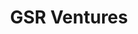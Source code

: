 ---
layout: firm_page
title: "GSR Ventures"
id: "gsrventuresglobal.com"
permalink: "/gsrventuresgsrventuresglobal.com/"
website: "https://gsrventuresglobal.com"
offices: "Beijing (China), Menlo Park (United States), Singapore (Singapore), Menlo Park (United States)"
investment_stages: "Seed, Series A, Series B"
portfolio_companies: "Didi Chuxing, Ele.me, Qunar, Xiaohongshu, Baihe, Baixing, Bosie, Firework, FunPlus, Inke, Le Cake, LightInTheBox, Lycheer, MAMA+, MobileGo, MusicLe, Next Entertainment, Ofo, Opay, Skydio, Spark Education, Swap Mall, Wonder, Xiaodian, Xingsheng Selected, Xuele, Yugong Group, ZeroZero HotMaxx, AdChina, Advance.ai, Aibee, Belight, Black Lake, C3Nano, Clean Focus, Cloudpick, Counect, DataCloak, DataVisor, Deephi Tech, Deepmap, eBots, Encoo, Flexiv Robotics, Freemud, Geo Media, HashData, Horizon Robotics, IAT, iBOXPAY, ID R&D, Infimind, Infinite Uptime, Leading Smart, LingXi, Linkedme, Longmao Data, M-DAQ, Mingwei, MokaHR, Moqi, Nimble.ai, NIUM, Ovopark, Pilipa, Plus AI, Quan Cai, Recurrent AI, jaris, Rulai, ShadowBot, Shanghai DZH, Sigma Resources, Skyroam, oneNav, Waiqin 365, Xiao Bangbang, Yunnex, Zhidou EV, Ziyun Cloud, Lanhu, IrisView, DeepScience, OneSight, Alpha Cherry Home, Deep 6 AI, Enzyme, Ferrum, Medable, Sparta Science, Zingbox"
portfolio_link: "https://gsrventuresglobal.com/portfolio"
investment_markets: "Enterprise Software, Consumer Platforms, Healthcare Technology"
founded_year: "2004"
description: "GSR Ventures is a global early-stage venture capital firm focused on technology companies in enterprise, consumer, and healthcare sectors. They invest in companies with transformative potential and provide support throughout the entrepreneurial journey. With over $3.7 billion under management, they have a proven track record of success."
linkedin: "https://www.linkedin.com/company/gsrventures"
twitter: ""
instagram: ""
team_page: "https://gsrventuresglobal.com/team"
investor_type: "Venture Capital"
crunchbase: ""
pitchbook: "https://pitchbook.com/profiles/investor/11204-20"

# SEO Optimization
meta_title: "GSR Ventures - VC Firm - projectstartups.com"
meta_description: "GSR Ventures, GSR Ventures is a global early-stage venture capital firm focused on technology companies in enterprise, consumer, and healthcare sectors. They invest..."
meta_keywords: "GSR Ventures, Enterprise Software, Consumer Platforms, Healthcare Technology, VC firm, venture capital, startup investor, projectstartups.com"
canonical_url: "https://vc.projectstartups.com/gsrventuresgsrventuresglobal.com/"
---